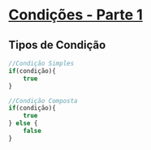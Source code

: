 # [Condições - Parte 1](https://www.cursoemvideo.com/curso/javascript/aulas/condicoes-em-javascript/modulos/condicoes-parte-1-2/)

## Tipos de Condição

~~~~JavaScript
//Condição Simples
if(condição){
    true
}
~~~~


~~~~JavaScript
//Condição Composta
if(condição){
    true
} else {
    false
}
~~~~